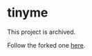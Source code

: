 # tinyme

This project is archived.

Follow the forked one [here](https://github.com/conversationplatform/.github).
